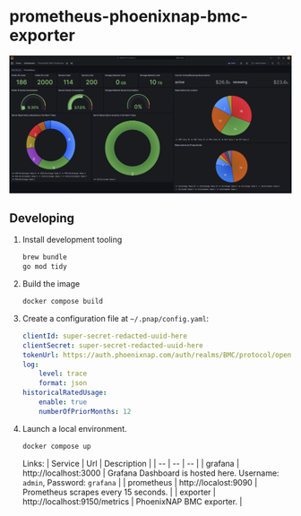 # prometheus-phoenixnap-bmc-exporter

![dashboard screenshot](./doc/img/dashboard-screenshot.png)

## Developing

1. Install development tooling

    ```bash
    brew bundle
    go mod tidy
    ```

2. Build the image

    ```bash
    docker compose build
    ```

3. Create a configuration file at `~/.pnap/config.yaml`:

    ```yaml
    clientId: super-secret-redacted-uuid-here
    clientSecret: super-secret-redacted-uuid-here
    tokenUrl: https://auth.phoenixnap.com/auth/realms/BMC/protocol/openid-connect/token
    log:
        level: trace
        format: json
    historicalRatedUsage:
        enable: true
        numberOfPriorMonths: 12
    ```

4. Launch a local environment.

    ```bash
    docker compose up
    ```

    Links:
    | Service | Url | Description |
    | -- | -- | -- |
    | grafana | http://localhost:3000 | Grafana Dashboard is hosted here.  Username: `admin`, Password: `grafana` |
    | prometheus | http://localost:9090 | Prometheus scrapes every 15 seconds. |
    | exporter | http://localhost:9150/metrics | PhoenixNAP BMC exporter. |